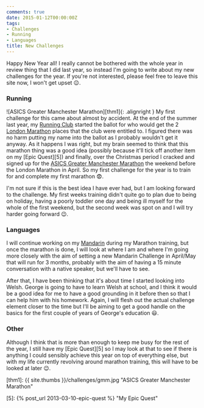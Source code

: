```yaml
---
comments: true
date: 2015-01-12T00:00:00Z
tags:
- Challenges
- Running
- Languages
title: New Challenges
---
```


Happy New Year all! I really cannot be bothered with the whole year in review thing that I did last
year, so instead I'm going to write about my new challenges for the year. If you're not interested,
please feel free to leave this site now, I won't get upset :wink:.

### Running

![ASICS Greater Manchester Marathon][thm1]{: .alignright }
My first challenge for this came about almost by accident. At the end of the summer last year, my
[Running Club][1] started the ballot for who would get the 2 [London Marathon][2] places that the
club were entitled to. I figured there was no harm putting my name into the ballot as I probably
wouldn't get it anyway. As it happens I was right, but my brain seemed to think that this marathon
thing was a good idea (possibly because it'll tick off another item on my [Epic Quest][5]) and
finally, over the Christmas period I cracked and signed up for the 
[ASICS Greater Manchester Marathon][3] the weekend before the London Marathon in April. So my first
challenge for the year is to train for and complete my first marathon :fearful:.

I'm not sure if this is the best idea I have ever had, but I am looking forward to the challenge. My
first weeks training didn't quite go to plan due to being on holiday, having a poorly toddler one
day and being ill myself for the whole of the first weekend, but the second week was spot on and I
will try harder going forward :wink:.

### Languages

I will continue working on my [Mandarin][4] during my Marathon training, but once the marathon is
done, I will look at where I am and where I'm going more closely with the aim of setting a new
Mandarin Challenge in April/May that will run for 3 months, probably with the aim of having a 15
minute conversation with a native speaker, but we'll have to see.

After that, I have been thinking that it's about time I started looking into Welsh. George is going 
to have to learn Welsh at school, and I think it would be a good idea for me to have a good
grounding in it before then so that I can help him with his homework. Again, I will flesh out the
actual challenge element closer to the time but I'll be aiming to get a good handle on the basics
for the first couple of years of George's education :smiley:.

### Other

Although I think that is more than enough to keep me busy for the rest of the year, I still have my
[Epic Quest][5] so I may look at that to see if there is anything I could sensibly achieve this year
on top of everything else, but with my life currently revolving around marathon training, this will
have to be looked at later :wink:.


[thm1]: {{ site.thumbs }}/challenges/gmm.jpg "ASICS Greater Manchester Marathon"

[1]: //www.caerleonrunningclub.co.uk/ "Caerleon Running Club"
[2]: //www.virginmoneylondonmarathon.com/ "Virgin Money London Marathon: Home"
[3]: //www.greatermanchestermarathon.com/ "ASICS Greater Manchester Marathon :: Home"
[4]: //richard.perry-online.me.uk/series/mandarin/ "Mandarin"
[5]: {% post_url 2013-03-10-epic-quest %} "My Epic Quest"
